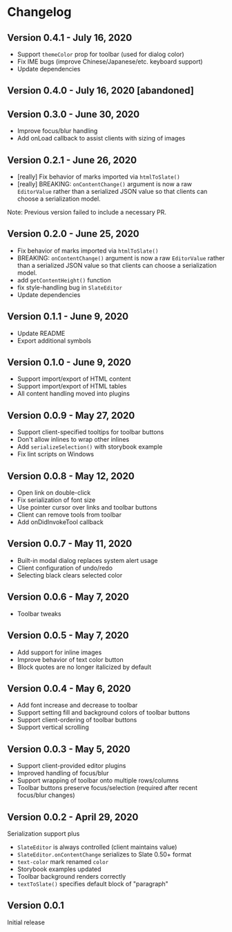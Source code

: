# Changelog

## Version 0.4.1 - July 16, 2020

- Support `themeColor` prop for toolbar (used for dialog color)
- Fix IME bugs (improve Chinese/Japanese/etc. keyboard support)
- Update dependencies

## Version 0.4.0 - July 16, 2020 [abandoned]

## Version 0.3.0 - June 30, 2020

- Improve focus/blur handling
- Add onLoad callback to assist clients with sizing of images

## Version 0.2.1 - June 26, 2020

- [really] Fix behavior of marks imported via `htmlToSlate()`
- [really] BREAKING: `onContentChange()` argument is now a raw `EditorValue` rather than a serialized JSON value so that clients can choose a serialization model.

Note: Previous version failed to include a necessary PR.

## Version 0.2.0 - June 25, 2020

- Fix behavior of marks imported via `htmlToSlate()`
- BREAKING: `onContentChange()` argument is now a raw `EditorValue` rather than a serialized JSON value so that clients can choose a serialization model.
- add `getContentHeight()` function
- fix style-handling bug in `SlateEditor`
- Update dependencies

## Version 0.1.1 - June 9, 2020

- Update README
- Export additional symbols

## Version 0.1.0 - June 9, 2020

- Support import/export of HTML content
- Support import/export of HTML tables
- All content handling moved into plugins

## Version 0.0.9 - May 27, 2020

- Support client-specified tooltips for toolbar buttons
- Don't allow inlines to wrap other inlines
- Add `serializeSelection()` with storybook example
- Fix lint scripts on Windows

## Version 0.0.8 - May 12, 2020

- Open link on double-click
- Fix serialization of font size
- Use pointer cursor over links and toolbar buttons
- Client can remove tools from toolbar
- Add onDidInvokeTool callback

## Version 0.0.7 - May 11, 2020

- Built-in modal dialog replaces system alert usage
- Client configuration of undo/redo
- Selecting black clears selected color

## Version 0.0.6 - May 7, 2020

- Toolbar tweaks

## Version 0.0.5 - May 7, 2020

- Add support for inline images
- Improve behavior of text color button
- Block quotes are no longer italicized by default

## Version 0.0.4 - May 6, 2020

- Add font increase and decrease to toolbar
- Support setting fill and background colors of toolbar buttons
- Support client-ordering of toolbar buttons
- Support vertical scrolling

## Version 0.0.3 - May 5, 2020

- Support client-provided editor plugins
- Improved handling of focus/blur
- Support wrapping of toolbar onto multiple rows/columns
- Toolbar buttons preserve focus/selection (required after recent focus/blur changes)

## Version 0.0.2 - April 29, 2020

Serialization support plus
- `SlateEditor` is always controlled (client maintains value)
- `SlateEditor.onContentChange` serializes to Slate 0.50+ format
- `text-color` mark renamed `color`
- Storybook examples updated
- Toolbar background renders correctly
- `textToSlate()` specifies default block of "paragraph"

## Version 0.0.1

Initial release

